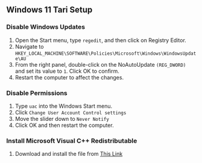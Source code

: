 ## Windows 11 Tari Setup

### Disable Windows Updates
1. Open the Start menu, type `regedit`, and then click on Registry Editor.
2. Navigate to `HKEY_LOCAL_MACHINE\SOFTWARE\Policies\Microsoft\Windows\WindowsUpdate\AU`
3. From the right panel, double-click on the NoAutoUpdate `(REG_DWORD)` and set its value to `1`. Click OK to confirm.
4. Restart the computer to affect the changes.

### Disable Permissions
1. Type `uac` into the Windows Start menu.
2. Click `Change User Account Control settings`
3. Move the slider down to `Never Notify`
4. Click OK and then restart the computer.

### Install Microsoft Visual C++ Redistributable
1. Download and install the file from [This Link](https://learn.microsoft.com/en-us/cpp/windows/latest-supported-vc-redist?view=msvc-170)
